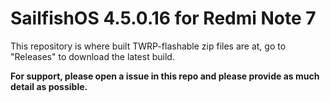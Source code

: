 # SailfishOS 4.5.0.16 for Redmi Note 7

This repository is where built TWRP-flashable zip files are at, go to "Releases" to download the latest build.

**For support, please open a issue in this repo and please provide as much detail as possible.**
